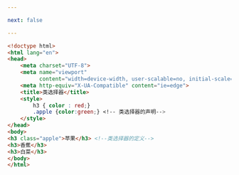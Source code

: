 ```yaml
---

next: false

---
```




<BlogInfo id="64" title="4.类选择器" author="白日梦想猿" pv=0 read_times=0 pre_cost_time="0分24秒" category="css学习" tag_list="['css学习']" create_time="2020.07.16 17:11:22" update_time="2020.07.16 17:33:53" />

```html
<!doctype html>
<html lang="en">
<head>
    <meta charset="UTF-8">
    <meta name="viewport"
          content="width=device-width, user-scalable=no, initial-scale=1.0, maximum-scale=1.0, minimum-scale=1.0">
    <meta http-equiv="X-UA-Compatible" content="ie=edge">
    <title>类选择器</title>
    <style>
        h3 { color : red;}
        .apple {color:green;} <!-- 类选择器的声明-->
    </style>
</head>
<body>
<h3 class="apple">苹果</h3> <!--类选择器的定义-->
<h3>香蕉</h3>
<h3>白菜</h3>
</body>
</html>
```



<ActionBox />
